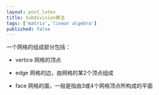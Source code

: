 ```yaml
---
layout: post_latex
title: Subdivision算法
tags: ['matrix','linear algebra']
published: false
---
```


<!--more-->

一个网格的组成部分包括：

- vertice 网格的顶点

- edge 网格的边，由网格的某2个顶点组成

- face 网格的面，一般是指由3或4个网格顶点所构成的平面
